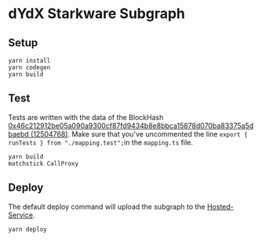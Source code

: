 # dYdX Starkware Subgraph

## Setup

```
yarn install
yarn codegen
yarn build
```

## Test

Tests are written with the data of the BlockHash [0x46c212912be05a090a9300cf87fd9434b8e8bbca15878d070ba83375a5dbaebd (12504768)](https://etherscan.io/block/12504768). Make sure that you've uncommented the line ```export { runTests } from "./mapping.test";```in the ```mapping.ts``` file.

```
yarn build
matchstick CallProxy
```

## Deploy

The default deploy command will upload the subgraph to the [Hosted-Service](https://thegraph.com/hosted-service/subgraph/previsionz-block-data/dydx-balances).

```
yarn deploy
```

